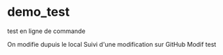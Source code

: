 # demo_test
test en ligne de commande 

On modifie dupuis le local
Suivi d'une modification sur GitHub 
Modif test
